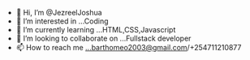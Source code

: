 - 👋 Hi, I’m @JezreelJoshua
- 👀 I’m interested in ...Coding
- 🌱 I’m currently learning ...HTML,CSS,Javascript
- 💞️ I’m looking to collaborate on ...Fullstack developer
- 📫 How to reach me ...barthomeo2003@gmail.com/+254711210877

<!---
JezreelJoshua/JezreelJoshua is a ✨ special ✨ repository because its `README.md` (this file) appears on your GitHub profile.
You can click the Preview link to take a look at your changes.
--->
